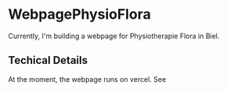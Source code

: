 # WebpagePhysioFlora

Currently, I'm building a webpage for Physiotherapie Flora in Biel.

## Techical Details

At the moment, the webpage runs on vercel. See [](www.website-physio-flora.vercel.app)
